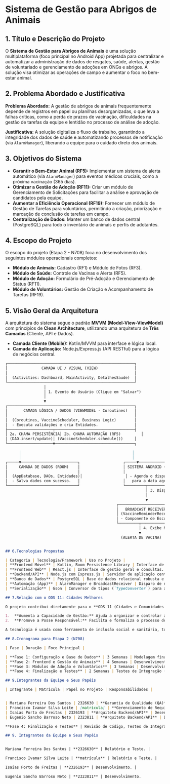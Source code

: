 # Sistema de Gestão para Abrigos de Animais

## 1. Título e Descrição do Projeto

O **Sistema de Gestão para Abrigos de Animais** é uma solução multiplataforma (foco principal no Android App) projetada para centralizar e automatizar a administração de dados de resgates, saúde, alertas, gestão de voluntariado e gerenciamento de adoções em ONGs e abrigos. A solução visa otimizar as operações de campo e aumentar o foco no bem-estar animal.

## 2. Problema Abordado e Justificativa

**Problema Abordado:** A gestão de abrigos de animais frequentemente depende de registros em papel ou planilhas desorganizadas, o que leva a falhas críticas, como a perda de prazos de vacinação, dificuldades na gestão de tarefas da equipe e lentidão no processo de análise de adoção.

**Justificativa:** A solução digitaliza o fluxo de trabalho, garantindo a integridade dos dados de saúde e automatizando processos de notificação (via `AlarmManager`), liberando a equipe para o cuidado direto dos animais.

## 3. Objetivos do Sistema

* **Garantir o Bem-Estar Animal (RF5):** Implementar um sistema de alerta automático (via `AlarmManager`) para eventos médicos cruciais, como a próxima vacinação (365 dias).
* **Otimizar a Gestão de Adoção (RF11):** Criar um módulo de Gerenciamento de Solicitações para facilitar a análise e aprovação de candidatos pela equipe.
* **Aumentar a Eficiência Operacional (RF19):** Fornecer um módulo de Gestão de Tarefas para voluntários, permitindo a criação, priorização e marcação de conclusão de tarefas em campo.
* **Centralização de Dados:** Manter um banco de dados central (PostgreSQL) para todo o inventário de animais e perfis de adotantes.

## 4. Escopo do Projeto

O escopo do projeto (Etapa 2 - N708) foca no desenvolvimento dos seguintes módulos operacionais completos:

* **Módulo de Animais:** Cadastro (RF1) e Módulo de Fotos (RF3).
* **Módulo de Saúde:** Controle de Vacinas e Alerta (RF5).
* **Módulo de Adoção:** Formulário de Pré-Adoção e Gerenciamento de Status (RF11).
* **Módulo de Voluntários:** Gestão de Criação e Acompanhamento de Tarefas (RF19).

## 5. Visão Geral da Arquitetura

A arquitetura do sistema segue o padrão **MVVM (Model-View-ViewModel)** com princípios de **Clean Architecture**, utilizando uma arquitetura de **Três Camadas** (Cliente, API e Dados).

* **Camada Cliente (Mobile):** Kotlin/MVVM para interface e lógica local.
* **Camada de Aplicação:** Node.js/Express.js (API RESTful) para a lógica de negócios central.

```markdown
┌────────────────────────────────────────────────────────┐
│               CAMADA UI / VISUAL (VIEW)                │
│                                                        │
│  (Activities: Dashboard, MainActivity, DetalhesSaude)  │
└────────────────────────────────────────────────────────┘
                 │
                 │ 1. Evento do Usuário (Clique em "Salvar")
                 │
                 ▼
┌────────────────────────────────────────────────────────┐
│       CAMADA LÓGICA / DADOS (VIEWMODEL - Coroutines)   │
│                                                        │
│  (Coroutines, VaccineScheduler, Business Logic)        │
│  - Executa validações e cria Entidades.                │
├────────────────────┬───────────────────────────────────┤
│ 2a. CHAMA PERSISTÊNCIA│ 2b. CHAMA AUTOMAÇÃO (RF5)         │
│ (DAO.insert/update)│ (VaccineScheduler.schedule())     │
└────────────────────▼───────────────────────────────────┐

      │                                                 │
      │                                                 │
┌─────▼─────────────────────────┐                   ┌─────▼───────────────────────────┐
│     CAMADA DE DADOS (ROOM)    │                   │ SISTEMA ANDROID (AlarmManager)  │
│                               │                   │                                 │
│  (AppDatabase, DAOs, Entidades)│                   │ - Agenda o disparo do alarme    │
│  - Salva dados com sucesso.   │                   │   para a data agendada.         │
└───────────────────────────────┘                   └─────────┬───────────────────────┘
                                                              │ 3. Disparo na Data/Hora Certa
                                                              │
                                                              ▼
                                                 ┌───────────────────────────────┐
                                                 │   BROADCAST RECEIVER (RF5)    │
                                                 │ (VaccineReminderReceiver.kt)  │
                                                 │ - Componente de Escuta.       │
                                                 └─────────┬───────────────────────┘
                                                           │ 4. Exibe Notificação ao Usuário
                                                           ▼
                                                   (ALERTA DE VACINA)


## 6.Tecnologias Propostas

| Categoria | Tecnologia/Framework | Uso no Projeto |
| **Frontend Móvel** | Kotlin, Room Persistence Library | Interface de gestão de campo e cache local. |
| **Frontend Web** | React.js | Interface de gestão geral e consultas. |
| **Backend/API** | Node.js com Express.js | Servidor de aplicação central (Lógica de Negócios e API RESTful). |
| **Banco de Dados** | PostgreSQL | Base de dados relacional robusta e centralizada. |
| **Automação (App)** | AlarmManager e BroadcastReceiver | Disparo de notificações de vacinação agendadas (RF5). |
| **Serialização** | Gson | Conversor de tipos (`TypeConverter`) para armazenar listas de URIs de fotos. |

## 7.Relação com o ODS 11: Cidades Melhores

O projeto contribui diretamente para o **ODS 11 (Cidades e Comunidades Sustentáveis)**. Ao fornecer uma solução tecnológica para ONGs, o sistema:

1.  **Aumenta a Capacidade de Gestão:** Ajuda a organizar e controlar a população animal resgatada.
2.  **Promove a Posse Responsável:** Facilita e formaliza o processo de adoção, o que está em linha com o objetivo de tornar assentamentos humanos mais inclusivos e sustentáveis.

A tecnologia é usada como ferramenta de inclusão social e sanitária, tornando a convivência em comunidade mais segura e humana, o que está em linha com o objetivo de tornar assentamentos humanos inclusivos e sustentáveis.

## 8.Cronograma para Etapa 2 (N708)

| Fase | Duração | Foco Principal |

| **Fase 1: Configuração e Base de Dados** | 3 Semanas | Modelagem final do PostgreSQL. Configuração do Node.js/Prisma e Endpoints base. |
| **Fase 2: Frontend e Gestão de Animais** | 4 Semanas | Desenvolvimento do Frontend (Web/Mobile) para Cadastro e Listagem. Implementação da Persistência de Dados. |
| **Fase 3: Módulos de Adoção e Voluntários** | 3 Semanas | Desenvolvimento do Módulo de Adoção e Tarefas para ambas as plataformas. Implementação da lógica de Alerta de Saúde (Mobile). |
| **Fase 4: Finalização e Testes** | 2 Semanas | Testes de Integração (API $\leftrightarrow$ Frontends). Revisão de Código e Preparação para Deploy. |

## 9.Integrantes da Equipe e Seus Papéis

| Integrante | Matrícula | Papel no Projeto | Responsabilidades |


| Mariana Ferreira Dos Santos | 2326630 | **Garantia de Qualidade (QA)** | Elaboração do Relatório e Teste de Funcionalidades. |
| Francisco Ivamar Silva Leite | [matrícula] | **Gerenciamento de Requisitos** | Documentação e Gestão de Casos de Teste. |
| Isaias Porto de Freitas | 2326193 | **Arquiteto Backend/API** | Desenvolvimento do Frontend Mobile (Kotlin) e Frontend Web (React.js). |
| Eugenio Sancho Barroso Neto | 2323811 | **Arquiteto Backend/API** | Definição da Arquitetura, Modelagem de Dados (PostgreSQL) e Desenvolvimento da API. |

**Fase 4: Finalização e Testes** | Revisão de Código, Testes de Integração e Geração do APK Final. 

## 9. Integrantes da Equipe e Seus Papéis


Mariana Ferreira Dos Santos | **2326630** | Relatório e Teste. |

Francisco Ivamar Silva Leite | **matrícula** | Relatório e Teste. |

Isaias Porto de Freitas | **2326193** | Desenvolvimento. |

Eugenio Sancho Barroso Neto | **2323811** | Desenvolvimento.

